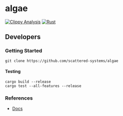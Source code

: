 # algae

[![Clippy Analysis](https://github.com/scattered-systems/algae/actions/workflows/rust-clippy.yml/badge.svg)](https://github.com/scattered-systems/algae/actions/workflows/rust-clippy.yml)
[![Rust](https://github.com/scattered-systems/algae/actions/workflows/rust.yml/badge.svg)](https://github.com/scattered-systems/algae/actions/workflows/rust.yml)

## Developers

### Getting Started

    git clone https://github.com/scattered-systems/algae

#### Testing

    cargo build --release
    cargo test --all-features --release

### References

* [Docs](https://docs.rs/algae)